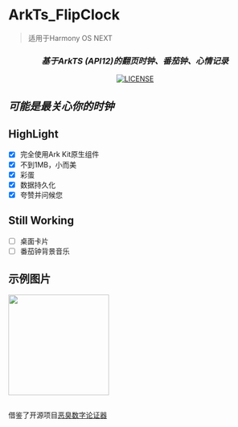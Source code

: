 # ArkTs_FlipClock
> 适用于Harmony OS NEXT

<div align="center">
  
### _基于ArkTS (API12)的翻页时钟、番茄钟、心情记录_
[![LICENSE](https://img.shields.io/badge/license-Anti%20996-blue.svg)](https://github.com/996icu/996.ICU/blob/master/LICENSE)
</div>

## _可能是最关心你的时钟_

## HighLight
- [X] 完全使用Ark Kit原生组件
- [X] 不到1MB，小而美
- [X] 彩蛋
- [X] 数据持久化
- [X] 夸赞并问候您

## Still Working
- [ ] 桌面卡片
- [ ] 番茄钟背景音乐

## 示例图片
<img src="./screenshot/sample4.gif" width="200px"/> 

##
借鉴了开源项目[恶臭数字论证器](https://github.com/itorr/homo)

